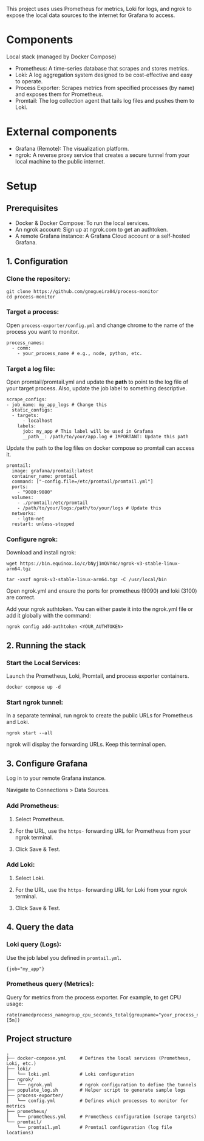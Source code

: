 This project uses uses Prometheus for metrics, Loki for logs, and ngrok to expose the local data sources to the internet for Grafana to access.

# Components

Local stack (managed by Docker Compose)
- Prometheus: A time-series database that scrapes and stores metrics.
- Loki: A log aggregation system designed to be cost-effective and easy to operate.
- Process Exporter: Scrapes metrics from specified processes (by name) and exposes them for Prometheus.
- Promtail: The log collection agent that tails log files and pushes them to Loki.

# External components

- Grafana (Remote): The visualization platform.
- ngrok: A reverse proxy service that creates a secure tunnel from your local machine to the public internet.

# Setup

## Prerequisites
- Docker & Docker Compose: To run the local services.
- An ngrok account: Sign up at ngrok.com to get an authtoken.
- A remote Grafana instance: A Grafana Cloud account or a self-hosted Grafana.

## 1. Configuration
### Clone the repository:

```
git clone https://github.com/gnogueira04/process-monitor
cd process-monitor
```

### Target a process:
Open `process-exporter/config.yml` and change chrome to the name of the process you want to monitor.

```
process_names:
  - comm:
    - your_process_name # e.g., node, python, etc.
```

### Target a log file:
Open promtail/promtail.yml and update the __path__ to point to the log file of your target process. Also, update the job label to something descriptive.

```
scrape_configs:
- job_name: my_app_logs # Change this
  static_configs:
  - targets:
      - localhost
    labels:
      job: my_app # This label will be used in Grafana
      __path__: /path/to/your/app.log # IMPORTANT: Update this path
```

Update the path to the log files on docker compose so promtail can access it.

```
promtail:
  image: grafana/promtail:latest
  container_name: promtail
  command: ["-config.file=/etc/promtail/promtail.yml"]
  ports: 
    - "9080:9080"
  volumes:
    - ./promtail:/etc/promtail
    - /path/to/your/logs:/path/to/your/logs # Update this
  networks:
    - lgtm-net
  restart: unless-stopped
```

### Configure ngrok:

Download and install ngrok:

```
wget https://bin.equinox.io/c/bNyj1mQVY4c/ngrok-v3-stable-linux-arm64.tgz
```

```
tar -xvzf ngrok-v3-stable-linux-arm64.tgz -C /usr/local/bin
```

Open ngrok.yml and ensure the ports for prometheus (9090) and loki (3100) are correct.

Add your ngrok authtoken. You can either paste it into the ngrok.yml file or add it globally with the command:

```
ngrok config add-authtoken <YOUR_AUTHTOKEN>
```

## 2. Running the stack
### Start the Local Services:
Launch the Prometheus, Loki, Promtail, and process exporter containers.

```
docker compose up -d
```

### Start ngrok tunnel:
In a separate terminal, run ngrok to create the public URLs for Prometheus and Loki.

```
ngrok start --all
```

ngrok will display the forwarding URLs. Keep this terminal open.

## 3. Configure Grafana
Log in to your remote Grafana instance.

Navigate to Connections > Data Sources.

### Add Prometheus:

1. Select Prometheus.

2. For the URL, use the `https-` forwarding URL for Prometheus from your ngrok terminal.

3. Click Save & Test.

### Add Loki:

1. Select Loki.

2. For the URL, use the `https-` forwarding URL for Loki from your ngrok terminal.

3. Click Save & Test.

## 4. Query the data

### Loki query (Logs):
Use the job label you defined in `promtail.yml`.

```
{job="my_app"}
```

### Prometheus query (Metrics):
Query for metrics from the process exporter. For example, to get CPU usage:

```
rate(namedprocess_namegroup_cpu_seconds_total{groupname="your_process_name"}[5m])
```

## Project structure
```
.
├── docker-compose.yml     # Defines the local services (Prometheus, Loki, etc.)
├── loki/
│   └── loki.yml           # Loki configuration
├── ngrok/
│   └── ngrok.yml          # ngrok configuration to define the tunnels
├── populate_log.sh        # Helper script to generate sample logs
├── process-exporter/
│   └── config.yml         # Defines which processes to monitor for metrics
├── prometheus/
│   └── prometheus.yml     # Prometheus configuration (scrape targets)
└── promtail/
    └── promtail.yml       # Promtail configuration (log file locations)
```
